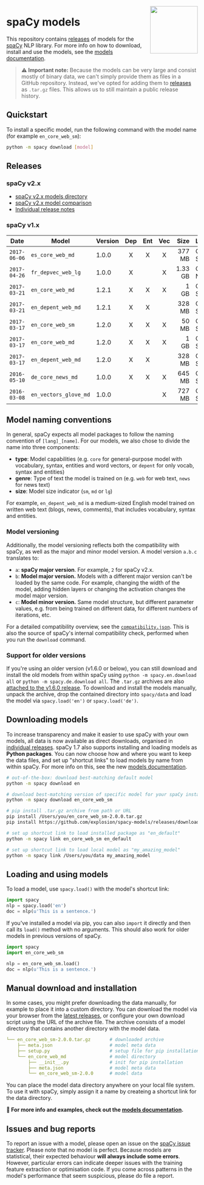 <a href="https://explosion.ai"><img src="https://explosion.ai/assets/img/logo.svg" width="125" height="125" align="right" /></a>

# spaCy models
This repository contains [releases](https://github.com/explosion/spacy-models/releases)
of models for the [spaCy](https://github.com/explosion/spaCy) NLP library. For
more info on how to download, install and use the models, see the
[models documentation](https://spacy.io/usage/models).

> **⚠️ Important note:** Because the models can be very large and consist mostly
> of binary data, we can't simply provide them as files in a GitHub repository.
> Instead, we've opted for adding them to
> [releases](https://github.com/explosion/spacy-models/releases) as `.tar.gz`
> files. This allows us to still maintain a public release history.

## Quickstart

To install a specific model, run the following command with the model name
(for example `en_core_web_sm`):

```bash
python -m spacy download [model]
```

## Releases

### spaCy v2.x

* [spaCy v2.x models directory](https://alpha.spacy.io/models/)
* [spaCy v2.x model comparison](https://alpha.spacy.io/models/comparison)
* [Individual release notes](https://github.com/explosion/spacy-models/releases)

### spaCy v1.x

| Date | Model | Version | Dep | Ent | Vec | Size | License | | |
| --- | --- | --- | :---: | :---: | :---: | ---: | --- | --- | --- |
| `2017-06-06` | `es_core_web_md` | 1.0.0 | X | X | X | 377 MB | CC BY-SA | [![][i]][i-es_core_web_md-1.0.0] | [![][dl]][es_core_web_md-1.0.0]
| `2017-04-26` | `fr_depvec_web_lg` | 1.0.0 | X | | X | 1.33 GB | CC BY-NC | [![][i]][i-fr_depvec_web_lg-1.0.0] | [![][dl]][fr_depvec_web_lg-1.0.0]
| `2017-03-21` | `en_core_web_md` | 1.2.1 | X | X | X | 1 GB | CC BY-SA | [![][i]][i-en_core_web_md-1.2.1] | [![][dl]][en_core_web_md-1.2.1]
| `2017-03-21` | `en_depent_web_md` | 1.2.1 | X | X | | 328 MB | CC BY-SA | [![][i]][i-en_depent_web_md-1.2.1] | [![][dl]][en_depent_web_md-1.2.1]
| `2017-03-17` | `en_core_web_sm` | 1.2.0 | X | X | X | 50 MB | CC BY-SA | [![][i]][i-en_core_web_sm-1.2.0] | [![][dl]][en_core_web_sm-1.2.0]
| `2017-03-17` | `en_core_web_md` | 1.2.0 | X | X | X | 1 GB | CC BY-SA | [![][i]][i-en_core_web_md-1.2.0] | [![][dl]][en_core_web_md-1.2.0]
| `2017-03-17` | `en_depent_web_md` | 1.2.0 | X | X | | 328 MB | CC BY-SA | [![][i]][i-en_depent_web_md-1.2.0] | [![][dl]][en_depent_web_md-1.2.0]
| `2016-05-10` | `de_core_news_md` | 1.0.0 | X | X | X | 645 MB | CC BY-SA | [![][i]][i-de_core_news_md-1.0.0] | [![][dl]][de_core_news_md-1.0.0]
| `2016-03-08` | `en_vectors_glove_md` | 1.0.0 | | | X | 727 MB | CC BY-SA | [![][i]][i-en_vectors_glove_md-1.0.0] | [![][dl]][en_vectors_glove_md-1.0.0]

[es_core_web_md-1.0.0]: https://github.com/explosion/spacy-models/releases/download/es_core_web_md-1.0.0/es_core_web_md-1.0.0.tar.gz
[fr_depvec_web_lg-1.0.0]: https://github.com/explosion/spacy-models/releases/download/fr_depvec_web_lg-1.0.0/fr_depvec_web_lg-1.0.0.tar.gz
[en_core_web_md-1.2.1]: https://github.com/explosion/spacy-models/releases/download/en_core_web_md-1.2.1/en_core_web_md-1.2.1.tar.gz
[en_depent_web_md-1.2.1]: https://github.com/explosion/spacy-models/releases/download/en_depent_web_md-1.2.1/en_depent_web_md-1.2.1.tar.gz
[en_core_web_sm-1.2.0]: https://github.com/explosion/spacy-models/releases/download/en_core_web_sm-1.2.0/en_core_web_sm-1.2.0.tar.gz
[en_core_web_md-1.2.0]: https://github.com/explosion/spacy-models/releases/download/en_core_web_md-1.2.0/en_core_web_md-1.2.0.tar.gz
[en_depent_web_md-1.2.0]: https://github.com/explosion/spacy-models/releases/download/en_depent_web_md-1.2.0/en_depent_web_md-1.2.0.tar.gz
[de_core_news_md-1.0.0]: https://github.com/explosion/spacy-models/releases/download/de_core_news_md-1.0.0/de_core_news_md-1.0.0.tar.gz
[en_vectors_glove_md-1.0.0]: https://github.com/explosion/spacy-models/releases/download/en_vectors_glove_md-1.0.0/en_vectors_glove_md-1.0.0.tar.gz

[i-es_core_web_md-1.0.0]: https://github.com/explosion/spacy-models/releases/es_core_web_md-1.0.0
[i-fr_depvec_web_lg-1.0.0]: https://github.com/explosion/spacy-models/releases/fr_depvec_web_lg-1.0.0
[i-en_core_web_md-1.2.1]: https://github.com/explosion/spacy-models/releases/en_core_web_md-1.2.1
[i-en_depent_web_md-1.2.1]: https://github.com/explosion/spacy-models/releases/en_depent_web_md-1.2.1
[i-en_core_web_sm-1.2.0]: https://github.com/explosion/spacy-models/releases/en_core_web_sm-1.2.0
[i-en_core_web_md-1.2.0]: https://github.com/explosion/spacy-models/releases/en_core_web_md-1.2.0
[i-en_depent_web_md-1.2.0]: https://github.com/explosion/spacy-models/releases/en_depent_web_md-1.2.0
[i-de_core_news_md-1.0.0]: https://github.com/explosion/spacy-models/releases/de_core_news_md-1.0.0
[i-en_vectors_glove_md-1.0.0]: https://github.com/explosion/spacy-models/releases/en_vectors_glove_md-1.0.0

[dl]: http://i.imgur.com/gQvPgr0.png
[i]: http://i.imgur.com/OpLOcKn.png

## Model naming conventions

In general, spaCy expects all model packages to follow the naming convention of
`[lang]_[name]`. For our models, we also chose to divide the name into three
components:

* **type**: Model capabilities (e.g. `core` for general-purpose model with vocabulary, syntax, entities and word vectors, or `depent` for only vocab, syntax and entities)
* **genre**: Type of text the model is trained on (e.g. `web` for web text, `news` for news text)
* **size**: Model size indicator (`sm`, `md` or `lg`)

For example, `en_depent_web_md` is a medium-sized English model trained on
written web text (blogs, news, comments), that includes vocabulary, syntax and
entities.

### Model versioning

Additionally, the model versioning reflects both the compatibility with spaCy,
as well as the major and minor model version. A model version `a.b.c`
translates to:

* `a`: **spaCy major version**. For example, `2` for spaCy v2.x.
* `b`: **Model major version.** Models with a different major version can't be loaded by the same code. For example, changing the width of the model, adding hidden layers or changing the activation changes the model major version.
* `c`: **Model minor version.** Same model structure, but different parameter values, e.g. from being trained on different data, for different numbers of iterations, etc.

For a detailed compatibility overview, see the [`compatibility.json`](compatibility.json).
This is also the source of spaCy's internal compatibility check, performed when you
run the `download` command.

### Support for older versions

If you're using an older version (v1.6.0 or below), you can still download and
install the old models from within spaCy using `python -m spacy.en.download all`
or `python -m spacy.de.download all`. The `.tar.gz` archives are also
[attached to the v1.6.0 release](https://github.com/explosion/spaCy/tree/v1.6.0).
To download and install the models manually, unpack the archive, drop the
contained directory into `spacy/data` and load the model via `spacy.load('en')`
or `spacy.load('de')`.

## Downloading models

To increase transparency and make it easier to use spaCy with your own models,
all data is now available as direct downloads, organised in
[individual releases](https://github.com/explosion/spacy-models/releases). spaCy
1.7 also supports installing and loading models as **Python packages**. You can
now choose how and where you want to keep the data files, and set up "shortcut
links" to load models by name from within spaCy. For more info on this, see the
new [models documentation](https://spacy.io/usage/models).

```bash
# out-of-the-box: download best-matching default model
python -m spacy download en

# download best-matching version of specific model for your spaCy installation
python -m spacy download en_core_web_sm

# pip install .tar.gz archive from path or URL
pip install /Users/you/en_core_web_sm-2.0.0.tar.gz
pip install https://github.com/explosion/spacy-models/releases/download/en_core_web_sm-2.0.0/en_core_web_sm-2.0.0.tar.gz

# set up shortcut link to load installed package as "en_default"
python -m spacy link en_core_web_sm en_default

# set up shortcut link to load local model as "my_amazing_model"
python -m spacy link /Users/you/data my_amazing_model
```

## Loading and using models

To load a model, use `spacy.load()` with the model's shortcut link:

```python
import spacy
nlp = spacy.load('en')
doc = nlp(u'This is a sentence.')
```

If you've installed a model via pip, you can also `import` it directly and
then call its `load()` method with no arguments. This should also work for
older models in previous versions of spaCy.

```python
import spacy
import en_core_web_sm

nlp = en_core_web_sm.load()
doc = nlp(u'This is a sentence.')
```

## Manual download and installation

In some cases, you might prefer downloading the data manually, for example to
place it into a custom directory. You can download the model via your browser from
the [latest releases](https://github.com/explosion/spacy-models/releases), or
configure your own download script using the URL of the archive file. The archive
consists of a model directory that contains another directory with the model data.

```yaml
└── en_core_web_sm-2.0.0.tar.gz       # downloaded archive
    ├── meta.json                     # model meta data
    ├── setup.py                      # setup file for pip installation
    └── en_core_web_md                # model directory
        ├── __init__.py               # init for pip installation
        ├── meta.json                 # model meta data
        └── en_core_web_sm-2.0.0      # model data
```

You can place the model data directory anywhere on your local file system. To
use it with spaCy, simply assign it a name by createing a shortcut link for the data directory.

**📖 For more info and examples, check out the [models documentation](https://spacy.io/usage/models).**


## Issues and bug reports

To report an issue with a model, please open an issue on the
[spaCy issue tracker](https://github.com/explosion/spaCy).
Please note that no model is perfect. Because models are statistical, their
expected behaviour **will always include some errors**. However, particular
errors can indicate deeper issues with the training feature extraction or
optimisation code. If you come across patterns in the model's performance that
seem suspicious, please do file a report.
